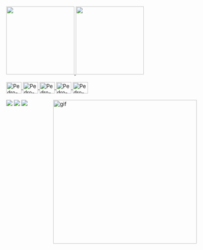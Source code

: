 ### 

<div>
  <a href="https://github.com/PEDROS4N">
  <img height="180em" src="https://github-readme-stats.vercel.app/api?username=PEDROS4N&show_icons=true&theme=black&include_all_commits=true&count_private=true"/>
  <img height="180em" src="https://github-readme-stats.vercel.app/api/top-langs/?username=PEDROS4N&layout=compact&langs_count=168&theme=black"/>
</div>

<div style="display: inline_block"> <br>
  <img align="center" alt="Pedro-Js" height="30" width="40 src="<img src="https://cdn.jsdelivr.net/gh/devicons/devicon/icons/javascript/javascript-original.svg" />
  <img align="center" alt="Pedro-Node" height="30" width="40 src="<img src="https://cdn.jsdelivr.net/gh/devicons/devicon/icons/nodejs/nodejs-original.svg" />
  <img align="center" alt="Pedro-Html" height="30" width="40 src="<img src="https://cdn.jsdelivr.net/gh/devicons/devicon/icons/html5/html5-original.svg" />
  <img align="center" alt="Pedro-Css" height="30" width="40 src="<img src="https://cdn.jsdelivr.net/gh/devicons/devicon/icons/css3/css3-original.svg" />
  <img align="center" alt="Pedro-Bootstrap" height="30" width="40 src="<img src="https://cdn.jsdelivr.net/gh/devicons/devicon/icons/bootstrap/bootstrap-original.svg" />
</div><br>

<div><img align="right" alt="gif" src="https://cdn.discordapp.com/attachments/1141385771903877252/1141385928779255988/chainsaw-man-pochita_1.gif" height="380" width="380 /></div>

<div>
  <a href="https://www.linkedin.com/in/pedro-augusto-10659b198/" target="_blank"><img src="https://img.shields.io/badge/LinkedIn-0077B5?style=for-the-badge&logo=linkedin&logoColor=white" target="_blank"></a>
  <a href="https://myanimelist.net/profile/PEDROS4N" target="_blank"><img src="https://img.shields.io/badge/Myanimelist-2E51A2?style=for-the-badge&logo=myanimelist&logoColor=white" target="_blank"></a>
  <a href="https://steamcommunity.com/profiles/76561198972098491/" target="_blank"><img src="https://img.shields.io/badge/Steam-000000?style=for-the-badge&logo=steam&logoColor=white" target="_blank"></a>
</div>


